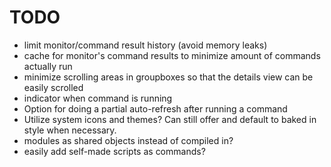 # TODO
- limit monitor/command result history (avoid memory leaks)
- cache for monitor's command results to minimize amount of commands actually run
- minimize scrolling areas in groupboxes so that the details view can be easily scrolled
- indicator when command is running
- Option for doing a partial auto-refresh after running a command
- Utilize system icons and themes? Can still offer and default to baked in style when necessary.
- modules as shared objects instead of compiled in?
- easily add self-made scripts as commands?
